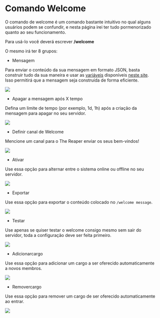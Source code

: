 # Comando Welcome

O comando de welcome é um comando bastante intuitivo no qual alguns usuários podem se confundir, e nesta página irei ter tudo pormenorizado quanto ao seu funcionamento. 

Para usá-lo você deverá escrever **/welcome**

O mesmo irá ter 8 grupos:

- Mensagem

Para enviar o conteúdo da sua mensagem em formato JSON, basta construir tudo da sua maneira e usar as [variáveis](https://the-reaper-docs.aventuraland.repl.co/#/owners/welcome) disponíveis [neste site](https://glitchii.github.io/embedbuilder/). Isso permitirá que a mensagem seja construída de forma eficiente.

<img src="https://i.imgur.com/G2vxAGd.png" />

- Apagar a mensagem após X tempo

Defina um limite de tempo (por exemplo, 1d, 1h) após a criação da mensagem para apagar no seu servidor.

<img src="https://i.imgur.com/gE3lyUH.png" />

- Definir canal de Welcome

Mencione um canal para o The Reaper enviar os seus bem-vindos!

<img src="https://i.imgur.com/jwLCQPc.png" />

- Ativar

Use essa opção para alternar entre o sistema online ou offline no seu servidor.

<img src="https://i.imgur.com/SFKrAPw.png" />

- Exportar

Use essa opção para exportar o conteúdo colocado no `/welcome message`.

<img src="https://i.imgur.com/TYlhX98.png" />

- Testar

Use apenas se quiser testar o welcome consigo mesmo sem sair do servidor, toda a configuração deve ser feita primeiro.

<img src="https://i.imgur.com/kY3t6VL.png" />

- Adicionarcargo

Use essa opção para adicionar um cargo a ser oferecido automaticamente a novos membros.

<img src="https://i.imgur.com/18ZbpDv.png" />

- Removercargo

Use essa opção para remover um cargo de ser oferecido automaticamente ao entrar.

<img src="https://i.imgur.com/FRbgYvo.png" />